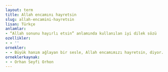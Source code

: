 ```yaml
---
layout: term
title: Allah encamını hayretsin
slug: allah-encamini-hayretsin
lisan: Türkçe
anlamlar:
- “Allah sonunu hayırlı etsin” anlamında kullanılan iyi dilek sözü
ozellikler:
- - ''
ornekler:
- - Büyük hanım ağlayan bir sesle, Allah encamımızı hayretsin, diyor.
orneklerkaynak:
- - Orhan Seyfi Orhon
---
```


